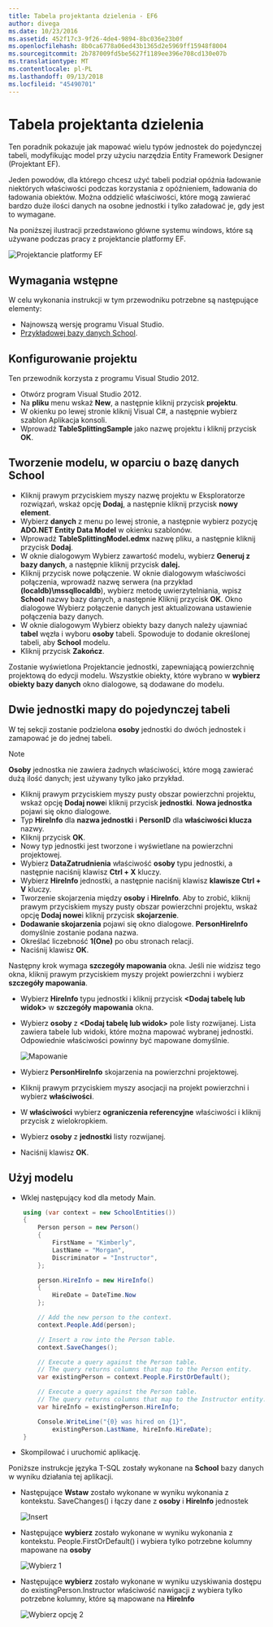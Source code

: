 ```yaml
---
title: Tabela projektanta dzielenia - EF6
author: divega
ms.date: 10/23/2016
ms.assetid: 452f17c3-9f26-4de4-9894-8bc036e23b0f
ms.openlocfilehash: 8b0ca6778a06ed43b1365d2e5969ff15948f8004
ms.sourcegitcommit: 2b787009fd5be5627f1189ee396e708cd130e07b
ms.translationtype: MT
ms.contentlocale: pl-PL
ms.lasthandoff: 09/13/2018
ms.locfileid: "45490701"
---
```

# <a name="designer-table-splitting"></a>Tabela projektanta dzielenia
Ten poradnik pokazuje jak mapować wielu typów jednostek do pojedynczej tabeli, modyfikując model przy użyciu narzędzia Entity Framework Designer (Projektant EF).

Jeden powodów, dla którego chcesz użyć tabeli podział opóźnia ładowanie niektórych właściwości podczas korzystania z opóźnieniem, ładowania do ładowania obiektów. Można oddzielić właściwości, które mogą zawierać bardzo duże ilości danych na osobne jednostki i tylko załadować je, gdy jest to wymagane.

Na poniższej ilustracji przedstawiono główne systemu windows, które są używane podczas pracy z projektancie platformy EF.

![Projektancie platformy EF](~/ef6/media/efdesigner.png)

## <a name="prerequisites"></a>Wymagania wstępne

W celu wykonania instrukcji w tym przewodniku potrzebne są następujące elementy:

- Najnowszą wersję programu Visual Studio.
- [Przykładowej bazy danych School](~/ef6/resources/school-database.md).

## <a name="set-up-the-project"></a>Konfigurowanie projektu

Ten przewodnik korzysta z programu Visual Studio 2012.

-   Otwórz program Visual Studio 2012.
-   Na **pliku** menu wskaż **New**, a następnie kliknij przycisk **projektu**.
-   W okienku po lewej stronie kliknij Visual C\#, a następnie wybierz szablon Aplikacja konsoli.
-   Wprowadź **TableSplittingSample** jako nazwę projektu i kliknij przycisk **OK**.

## <a name="create-a-model-based-on-the-school-database"></a>Tworzenie modelu, w oparciu o bazę danych School

-   Kliknij prawym przyciskiem myszy nazwę projektu w Eksploratorze rozwiązań, wskaż opcję **Dodaj**, a następnie kliknij przycisk **nowy element**.
-   Wybierz **danych** z menu po lewej stronie, a następnie wybierz pozycję **ADO.NET Entity Data Model** w okienku szablonów.
-   Wprowadź **TableSplittingModel.edmx** nazwę pliku, a następnie kliknij przycisk **Dodaj**.
-   W oknie dialogowym Wybierz zawartość modelu, wybierz **Generuj z bazy danych**, a następnie kliknij przycisk **dalej.**
-   Kliknij przycisk nowe połączenie. W oknie dialogowym właściwości połączenia, wprowadź nazwę serwera (na przykład **(localdb)\\mssqllocaldb**), wybierz metodę uwierzytelniania, wpisz **School** nazwy bazy danych, a następnie Kliknij przycisk **OK**.
    Okno dialogowe Wybierz połączenie danych jest aktualizowana ustawienie połączenia bazy danych.
-   W oknie dialogowym Wybierz obiekty bazy danych należy ujawniać **tabel** węzła i wyboru **osoby** tabeli. Spowoduje to dodanie określonej tabeli, aby **School** modelu.
-   Kliknij przycisk **Zakończ**.

Zostanie wyświetlona Projektancie jednostki, zapewniającą powierzchnię projektową do edycji modelu. Wszystkie obiekty, które wybrano w **wybierz obiekty bazy danych** okno dialogowe, są dodawane do modelu.

## <a name="map-two-entities-to-a-single-table"></a>Dwie jednostki mapy do pojedynczej tabeli

W tej sekcji zostanie podzielona **osoby** jednostki do dwóch jednostek i zamapować je do jednej tabeli.

> [!NOTE]
> **Osoby** jednostka nie zawiera żadnych właściwości, które mogą zawierać dużą ilość danych; jest używany tylko jako przykład.

-   Kliknij prawym przyciskiem myszy pusty obszar powierzchni projektu, wskaż opcję **Dodaj nowe**i kliknij przycisk **jednostki**.
    **Nowa jednostka** pojawi się okno dialogowe.
-   Typ **HireInfo** dla **nazwa jednostki** i **PersonID** dla **właściwości klucza** nazwy.
-   Kliknij przycisk **OK**.
-   Nowy typ jednostki jest tworzone i wyświetlane na powierzchni projektowej.
-   Wybierz **DataZatrudnienia** właściwość **osoby** typu jednostki, a następnie naciśnij klawisz **Ctrl + X** kluczy.
-   Wybierz **HireInfo** jednostki, a następnie naciśnij klawisz **klawisze Ctrl + V** kluczy.
-   Tworzenie skojarzenia między **osoby** i **HireInfo**. Aby to zrobić, kliknij prawym przyciskiem myszy pusty obszar powierzchni projektu, wskaż opcję **Dodaj nowe**i kliknij przycisk **skojarzenie**.
-   **Dodawanie skojarzenia** pojawi się okno dialogowe. **PersonHireInfo** domyślnie zostanie podana nazwa.
-   Określać liczebność **1(One)** po obu stronach relacji.
-   Naciśnij klawisz **OK**.

Następny krok wymaga **szczegóły mapowania** okna. Jeśli nie widzisz tego okna, kliknij prawym przyciskiem myszy projekt powierzchni i wybierz **szczegóły mapowania**.

-   Wybierz **HireInfo** typu jednostki i kliknij przycisk **&lt;Dodaj tabelę lub widok&gt;** w **szczegóły mapowania** okna.
-   Wybierz **osoby** z **&lt;Dodaj tabelę lub widok&gt;** pole listy rozwijanej. Lista zawiera tabele lub widoki, które można mapować wybranej jednostki.
    Odpowiednie właściwości powinny być mapowane domyślnie.

    ![Mapowanie](~/ef6/media/mapping.png)

-   Wybierz **PersonHireInfo** skojarzenia na powierzchni projektowej.
-   Kliknij prawym przyciskiem myszy asocjacji na projekt powierzchni i wybierz **właściwości**.
-   W **właściwości** wybierz **ograniczenia referencyjne** właściwości i kliknij przycisk z wielokropkiem.
-   Wybierz **osoby** z **jednostki** listy rozwijanej.
-   Naciśnij klawisz **OK**.

 

## <a name="use-the-model"></a>Użyj modelu

-   Wklej następujący kod dla metody Main.

``` csharp
    using (var context = new SchoolEntities())
    {
        Person person = new Person()
        {
            FirstName = "Kimberly",
            LastName = "Morgan",
            Discriminator = "Instructor",
        };

        person.HireInfo = new HireInfo()
        {
            HireDate = DateTime.Now
        };

        // Add the new person to the context.
        context.People.Add(person);

        // Insert a row into the Person table.  
        context.SaveChanges();

        // Execute a query against the Person table.
        // The query returns columns that map to the Person entity.
        var existingPerson = context.People.FirstOrDefault();

        // Execute a query against the Person table.
        // The query returns columns that map to the Instructor entity.
        var hireInfo = existingPerson.HireInfo;

        Console.WriteLine("{0} was hired on {1}",
            existingPerson.LastName, hireInfo.HireDate);
    }
```
-   Skompilować i uruchomić aplikację.

Poniższe instrukcje języka T-SQL zostały wykonane na **School** bazy danych w wyniku działania tej aplikacji. 

-   Następujące **Wstaw** zostało wykonane w wyniku wykonania z kontekstu. SaveChanges() i łączy dane z **osoby** i **HireInfo** jednostek

    ![Insert](~/ef6/media/insert.png)

-   Następujące **wybierz** zostało wykonane w wyniku wykonania z kontekstu. People.FirstOrDefault() i wybiera tylko potrzebne kolumny mapowane na **osoby**

    ![Wybierz 1](~/ef6/media/select1.png)

-   Następujące **wybierz** zostało wykonane w wyniku uzyskiwania dostępu do existingPerson.Instructor właściwość nawigacji z wybiera tylko potrzebne kolumny, które są mapowane na **HireInfo**

    ![Wybierz opcję 2](~/ef6/media/select2.png)

